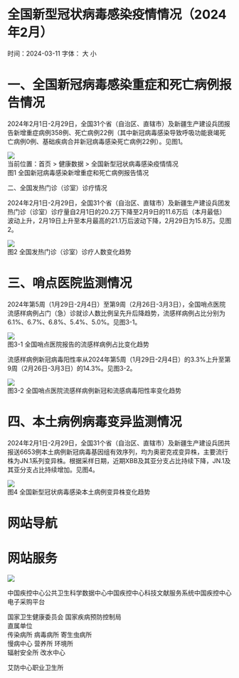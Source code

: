 # 全国新型冠状病毒感染疫情情况（2024年2⽉）

时间：2024-03-11 字体： ⼤ ⼩

# 一、全国新冠病毒感染重症和死亡病例报告情况

2024年2月1日-2月29日，全国31个省（自治区、直辖市）及新疆生产建设兵团报告新增重症病例358例、死亡病例22例（其中新冠病毒感染导致呼吸功能衰竭死亡病例0例、基础疾病合并新冠病毒感染死亡病例22例）。见图1。

![](images/020a10c15d378c49df255a7f66c7b81c92cd18c98d92218105e400ab5cea25f1.jpg)  
当前位置：⾸⻚ > 健康数据 > 全国新型冠状病毒感染疫情情况  
图1 全国新冠病毒感染新增重症和死亡病例报告情况

二、全国发热门诊（诊室）诊疗情况

2024年2月1日-2月29日，全国31个省（自治区、直辖市）及新疆生产建设兵团发热门诊（诊室）诊疗量自2月1日的20.2万下降至2月9日的11.6万后（本月最低）波动上升，2月19日上升至本月最高的21.1万后波动下降，2月29日为15.8万。见图2。

![](images/c7430a93a5876cdaf872a2cef9080bd526dba9fcc42b4b79f3cae948bf7c0599.jpg)  
图2 全国发热门诊（诊室）诊疗人数变化趋势

# 三、哨点医院监测情况

2024年第5周（1月29日-2月4日）至第9周（2月26日-3月3日），全国哨点医院流感样病例占门（急）诊就诊人数比例呈先升后降趋势，流感样病例占比分别为6.1%、6.7%、6.8%、5.4%、5.0%。见图3-1。

![](images/03d48eba2a04c4d0645f0c619d829e5493b499c3030eb3aba5b6e196ec549af4.jpg)  
图3-1 全国哨点医院报告的流感样病例占⽐变化趋势

流感样病例新冠病毒阳性率从2024年第5周（1月29日-2月4日）的3.3%上升至第9周（2月26日-3月3日）的14.3%。见图3-2。

![](images/79598d08c0ee09486c634ea71d3dec6fa33f47b2806225a84ff728fa183b302b.jpg)  
图3-2 全国哨点医院流感样病例新冠和流感病毒阳性率变化趋势

# 四、本土病例病毒变异监测情况

2024年2月1日-2月29日，全国31个省（自治区、直辖市）及新疆生产建设兵团共报送6653例本土病例新冠病毒基因组有效序列，均为奥密克戎变异株，主要流行株为JN.1系列变异株。根据采样日期，近期XBB及其亚分支占比持续下降，JN.1及其亚分支占比持续增加。见图4。

![](images/f15e4b4fd5689cc9ba7afc100499be67830e4b9469d33cad0ddb20ffa9705b27.jpg)  
图4 全国新型冠状病毒感染本⼟病例变异株变化趋势

# ⽹站导航

# ⽹站服务

![](images/ed3d46dfba2b19339df59649e79c440f1cfa396eb2eb638c86f3d957cc17c784.jpg)

中国疾控中⼼公共卫⽣科学数据中⼼中国疾控中⼼科技⽂献服务系统中国疾控中⼼电⼦采购平台

国家卫⽣健康委员会 国家疾病预防控制局  
直属单位  
传染病所 病毒病所 寄⽣⾍病所  
慢病中⼼ 营养所 环境所  
辐射安全所 改⽔中⼼

艾防中⼼职业卫⽣所